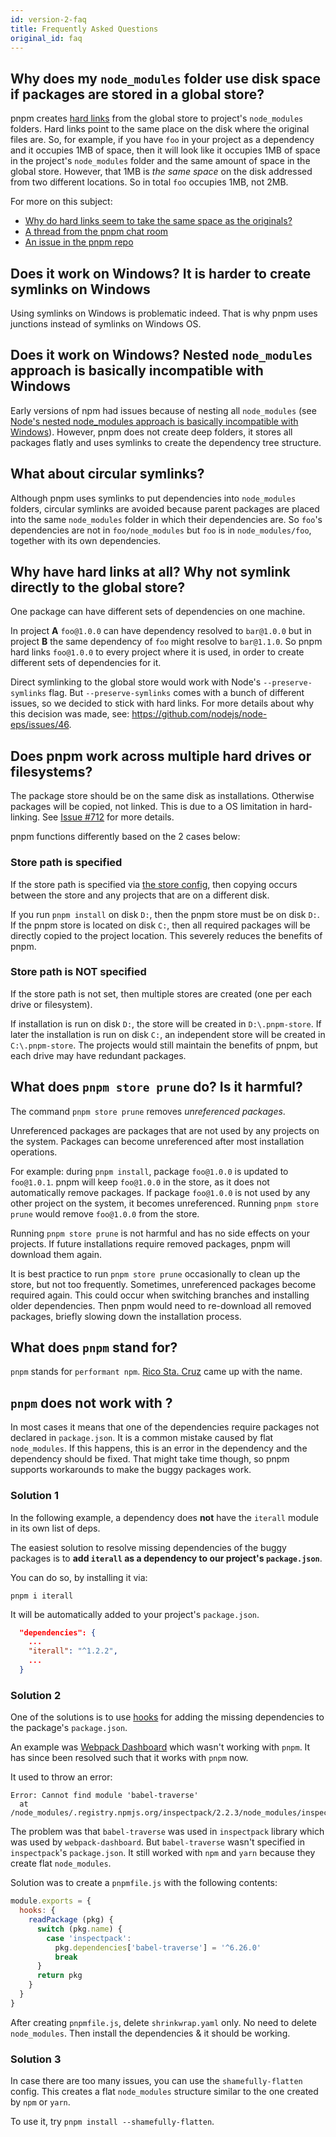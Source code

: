 ```yaml
---
id: version-2-faq
title: Frequently Asked Questions
original_id: faq
---
```


## Why does my `node_modules` folder use disk space if packages are stored in a global store?

pnpm creates [hard links](https://en.wikipedia.org/wiki/Hard_link) from the global store to project's `node_modules` folders.
Hard links point to the same place on the disk where the original files are.
So, for example, if you have `foo` in your project as a dependency and it occupies 1MB of space,
then it will look like it occupies 1MB of space in the project's `node_modules` folder and
the same amount of space in the global store. However, that 1MB is *the same space* on the disk
addressed from two different locations. So in total `foo` occupies 1MB,
not 2MB.

For more on this subject:

* [Why do hard links seem to take the same space as the originals?](https://unix.stackexchange.com/questions/88423/why-do-hard-links-seem-to-take-the-same-space-as-the-originals)
* [A thread from the pnpm chat room](https://gist.github.com/zkochan/106cfef49f8476b753a9cbbf9c65aff1)
* [An issue in the pnpm repo](https://github.com/pnpm/pnpm/issues/794)

## Does it work on Windows? It is harder to create symlinks on Windows

Using symlinks on Windows is problematic indeed. That is why pnpm uses junctions instead of symlinks on Windows OS.

## Does it work on Windows? Nested `node_modules` approach is basically incompatible with Windows

Early versions of npm had issues because of nesting all `node_modules` (see [Node's nested node_modules approach is basically incompatible with Windows](https://github.com/nodejs/node-v0.x-archive/issues/6960)). However, pnpm does not create deep folders, it stores all packages flatly and uses symlinks to create the dependency tree structure.

## What about circular symlinks?

Although pnpm uses symlinks to put dependencies into `node_modules` folders, circular symlinks are avoided because parent packages are placed into the same `node_modules` folder in which their dependencies are. So `foo`'s dependencies are not in `foo/node_modules` but `foo` is in `node_modules/foo`, together with its own dependencies.

## Why have hard links at all? Why not symlink directly to the global store?

One package can have different sets of dependencies on one machine.

In project **A** `foo@1.0.0` can have dependency resolved to `bar@1.0.0` but in project **B** the same dependency of `foo` might resolve to `bar@1.1.0`. So pnpm hard links `foo@1.0.0` to every project where it is used, in order to create different sets of dependencies for it.

Direct symlinking to the global store would work with Node's `--preserve-symlinks` flag. But `--preserve-symlinks` comes
with a bunch of different issues, so we decided to stick with hard links.
For more details about why this decision was made, see: https://github.com/nodejs/node-eps/issues/46.

## Does pnpm work across multiple hard drives or filesystems?

The package store should be on the same disk as installations. 
Otherwise packages will be copied, not linked. 
This is due to a OS limitation in hard-linking. See [Issue #712](https://github.com/pnpm/pnpm/issues/712) for more details.

pnpm functions differently based on the 2 cases below:

### Store path is specified

If the store path is specified via [the store config](configuring.md), then copying occurs between the store and any projects that are on a different disk.

If you run `pnpm install` on disk `D:`, then the pnpm store must be on disk `D:`.
If the pnpm store is located on disk `C:`, then all required packages will be directly copied to the project location.
This severely reduces the benefits of pnpm.

### Store path is NOT specified

If the store path is not set, then multiple stores are created (one per each drive or filesystem).

If installation is run on disk `D:`, the store will be created in `D:\.pnpm-store`. 
If later the installation is run on disk `C:`, an independent store will be created in `C:\.pnpm-store`.
The projects would still maintain the benefits of pnpm, but each drive may have redundant packages.

## What does `pnpm store prune` do? Is it harmful?

The command `pnpm store prune` removes _unreferenced packages_.

Unreferenced packages are packages that are not used by any projects on the system.
Packages can become unreferenced after most installation operations.

For example: during `pnpm install`, package `foo@1.0.0` is updated to `foo@1.0.1`.
pnpm will keep `foo@1.0.0` in the store, as it does not automatically remove packages.
If package `foo@1.0.0` is not used by any other project on the system, it becomes unreferenced.
Running `pnpm store prune` would remove `foo@1.0.0` from the store.

Running `pnpm store prune` is not harmful and has no side effects on your projects.
If future installations require removed packages, pnpm will download them again.

It is best practice to run `pnpm store prune` occasionally to clean up the store, but not too frequently.
Sometimes, unreferenced packages become required again.
This could occur when switching branches and installing older dependencies.
Then pnpm would need to re-download all removed packages, briefly slowing down the installation process.

## What does `pnpm` stand for?

`pnpm` stands for `performant npm`. [Rico Sta. Cruz](https://github.com/rstacruz/) came up with the name.

## `pnpm` does not work with <YOUR-PROJECT-HERE>?

In most cases it means that one of the dependencies require packages not declared in `package.json`.
It is a common mistake caused by flat `node_modules`. If this happens, this is an error in the dependency and the
dependency should be fixed. That might take time though, so pnpm supports workarounds to make the buggy packages work.

### Solution 1

In the following example, a dependency does **not** have the `iterall` module in its own list of deps.

The easiest solution to resolve missing dependencies of the buggy packages is to **add `iterall` as a dependency to our project's `package.json`**.

You can do so, by installing it via:

`pnpm i iterall`

It will be automatically added to your project's `package.json`.

```json
  "dependencies": {
    ...
    "iterall": "^1.2.2",
    ...
  }
```

### Solution 2

One of the solutions is to use [hooks](hooks.md) for adding the missing dependencies to the package's `package.json`.

An example was [Webpack Dashboard](https://github.com/pnpm/pnpm/issues/1043) which wasn't working with `pnpm`. It has since been resolved such that it works with `pnpm` now.

It used to throw an error:

```console
Error: Cannot find module 'babel-traverse'
  at /node_modules/.registry.npmjs.org/inspectpack/2.2.3/node_modules/inspectpack/lib/actions/parse
```

The problem was that `babel-traverse` was used in `inspectpack` library which was used by `webpack-dashboard`. But `babel-traverse` wasn't specified in `inspectpack`'s `package.json`. It still worked with `npm` and `yarn` because they create flat `node_modules`.

Solution was to create a `pnpmfile.js` with the following contents:

```js
module.exports = {
  hooks: {
    readPackage (pkg) {
      switch (pkg.name) {
        case 'inspectpack':
          pkg.dependencies['babel-traverse'] = '^6.26.0'
          break
      }
      return pkg
    }
  }
}
```

After creating `pnpmfile.js`, delete `shrinkwrap.yaml` only. No need to delete `node_modules`. Then install the dependencies & it should be working.

### Solution 3

In case there are too many issues, you can use the `shamefully-flatten` config. This creates a flat `node_modules` structure similar to the one created by `npm` or `yarn`.

To use it, try `pnpm install --shamefully-flatten`.
